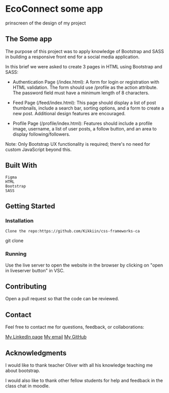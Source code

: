 # EcoConnect some app

prinscreen of the design of my project

## The Some app

The purpose of this project was to apply knowledge of Bootstrap and SASS in building a responsive front end for a social media application.

In this brief we were asked to create 3 pages in HTML using Bootstrap and SASS:

- Authentication Page (/index.html): A form for login or registration with HTML validation. The form should use /profile as the action attribute. The password field must have a minimum length of 8 characters.

- Feed Page (/feed/index.html): This page should display a list of post thumbnails, include a search bar, sorting options, and a form to create a new post. Additional design features are encouraged.

- Profile Page (/profile/index.html): Features should include a profile image, username, a list of user posts, a follow button, and an area to display following/followers.

Note: Only Bootstrap UX functionality is required; there's no need for custom JavaScript beyond this.

## Built With

    Figma
    HTML
    Bootstrap
    SASS

## Getting Started

### Installation

    Clone the repo:https://github.com/Kikkiin/css-frameworks-ca

git clone 


### Running


Use the live server to open the website in the browser by clicking on "open in liveserver button" in VSC.

## Contributing

Open a pull request so that the code can be reviewed.

## Contact

Feel free to contact me for questions, feedback, or collaborations:

[My LinkedIn page](https://www.linkedin.com/in/kristin-kristiansen-034878261/)
[My email](kristinkristiansen9@gmail.com)
[My GitHub](https://github.com/Kikkiin)

## Acknowledgments

I would like to thank teacher Oliver with all his knowledge teaching me about bootstrap.

I would also like to thank other fellow students for help and feedback in the class chat in moodle.
